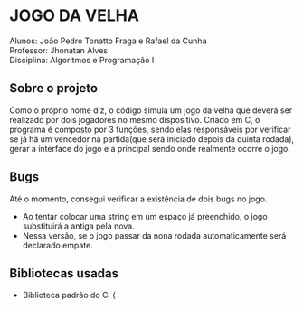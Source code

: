 # JOGO DA VELHA
Alunos: João Pedro Tonatto Fraga e Rafael da Cunha<br>
Professor: Jhonatan Alves<br>
Disciplina: Algoritmos e Programação I

## Sobre o projeto
Como o próprio nome diz, o código simula um jogo da velha que deverá ser realizado por dois jogadores no mesmo dispositivo. Criado em C, o programa é composto por 3 funções, sendo elas responsáveis por verificar se já há um vencedor na partida(que será iniciado depois da quinta rodada), gerar a interface do jogo e a principal sendo onde realmente ocorre o jogo.

## Bugs
Até o momento, consegui verificar a existência de dois bugs no jogo.
- Ao tentar colocar uma string em um espaço já preenchido, o jogo substituirá a antiga pela nova.
- Nessa versão, se o jogo passar da nona rodada automaticamente será declarado empate.

## Bibliotecas usadas
- Biblioteca padrão do C. (
